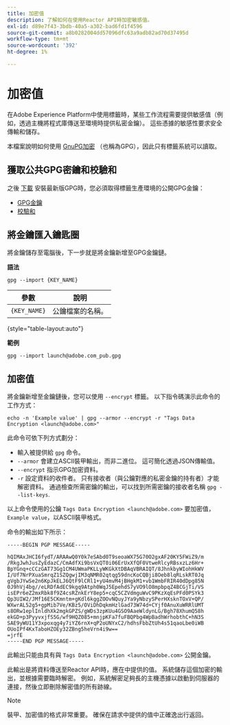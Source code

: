 ```yaml
---
title: 加密值
description: 了解如何在使用Reactor API時加密敏感值。
exl-id: d89e7f43-3bdb-40a5-a302-bad6fd1f4596
source-git-commit: a8b0282004dd57096dfc63a9adb82ad70d37495d
workflow-type: tm+mt
source-wordcount: '392'
ht-degree: 1%

---
```


# 加密值

在Adobe Experience Platform中使用標籤時，某些工作流程需要提供敏感值（例如，透過主機將程式庫傳送至環境時提供私密金鑰）。 這些憑據的敏感性要求安全傳輸和儲存。

本檔案說明如何使用 [GnuPG加密](https://www.gnupg.org/gph/en/manual/x110.html) （也稱為GPG），因此只有標籤系統可以讀取。

## 獲取公共GPG密鑰和校驗和

之後 [下載](https://gnupg.org/download/) 安裝最新版GPG時，您必須取得標籤生產環境的公開GPG金鑰：

* [GPG金鑰](https://github.com/adobe/reactor-developer-docs/blob/master/files/launch%40adobe.com_pub.gpg)
* [校驗和](https://github.com/adobe/reactor-developer-docs/blob/master/files/launch%40adobe.com_pub.gpg.sum)

## 將金鑰匯入鑰匙圈

將金鑰儲存至電腦後，下一步就是將金鑰新增至GPG金鑰鏈。

**語法**

```shell
gpg --import {KEY_NAME}
```

| 參數 | 說明 |
| --- | --- |
| `{KEY_NAME}` | 公鑰檔案的名稱。 |

{style="table-layout:auto"}

**範例**

```shell
gpg --import launch@adobe.com_pub.gpg
```

## 加密值

將金鑰新增至金鑰鏈後，您可以使用 `--encrypt` 標籤。 以下指令碼演示此命令的工作方式：

```shell
echo -n 'Example value' | gpg --armor --encrypt -r "Tags Data Encryption <launch@adobe.com>"
```

此命令可依下列方式劃分：

* 輸入被提供給 `gpg` 命令。
* `--armor` 會建立ASCII裝甲輸出，而非二進位。 這可簡化透過JSON傳輸值。
* `--encrypt` 指示GPG加密資料。
* `-r` 設定資料的收件者。 只有接收者（與公鑰對應的私密金鑰的持有者）才能解密資料。 通過檢查所需密鑰的輸出，可以找到所需密鑰的接收者名稱 `gpg --list-keys`.

以上命令使用的公鑰 `Tags Data Encryption <launch@adobe.com>` 要加密值， `Example value`，以ASCII裝甲格式。

命令的輸出如下所示：

```shell
-----BEGIN PGP MESSAGE-----

hQIMAxJHCI6fydT/ARAAwQ0Y0k7eSAbd0T9seoaWX75G70O2gxAF20KY5FWiZ9/m
/RkgJwhJusZyEdazC/CmAdfXi9bsVxQT0i06ErUxXfQF0VtweRlcyRBsxzLz6Hr+
BpYGnq+cCCzGAT73Gg1CM4UWmaPKLLyWKGkXtDBAqVBRAIQT/8JhnkbyWIohHkWV
I/Uf7NrPXuaSmrqZ1SZQgwjIM3qNMR02qtqg59dncKoCQBji8Oeb8lqRLskRT0Jq
gVgbJYwSe2n6KpJkELJ6QtF9lCRl1+yU4mvM4jBHgkM1+vb1WmbFRIR40dDpg85N
0J9hVj4bg//eLRDfAdEC9kgq9Atph0WqJ5EpehdS7yVO9lO8mpbpqZ4BCGjTi/VS
isEPr6eZ2mxRbk8f9Z4csRZnkErY8ep5+cqC5CZVdmguWvC9PKzXqEsPFd0PSYk3
Qp3UIW2/JMf16E5CKmntm+gKdl6kggZOOvNQuyJYa9yNbzySPerHXsknTOxV+QP/
WXwrAL52g5+gpMib7Ve/KBz5/OViDhDqkmHzlGad73W74d+CYjf0AnuXuWRRlUMT
s8ORw1eplInldhXk2mgkGPZS/gWDs3zpKUu4GSO9AaeWldynLG/Bgh78XhumQ58h
ekGD+p3PyyvxjfS5G/wf9HQZ085+mnjpKFa7fuFBQPbg4WpBadhWrhobthC+hN3S
SAE9yWU11Y3xpoxqg4y7iYZ6rnX+qP2oUNYxC2/hdhsFbbZtUh4s51qaoLbe0iWB
OUoIPf4KxTaboHZOEy32ZBng5heVrn4i9w==
=jrfE
-----END PGP MESSAGE-----
```

此輸出只能由具有與 `Tags Data Encryption <launch@adobe.com>` 公開金鑰。

此輸出是將資料傳送至Reactor API時，應在中提供的值。 系統儲存這個加密的輸出，並根據需要臨時解密。 例如，系統解密足夠長的主機憑據以啟動到伺服器的連接，然後立即刪除解密值的所有跡線。

>[!NOTE]
>
>裝甲、加密值的格式非常重要。 確保在請求中提供的值中正確逸出行返回。
